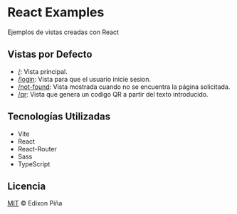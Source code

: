 # React Examples

Ejemplos de vistas creadas con React

## Vistas por Defecto

- [/](https://react-examples-views.netlify.app/): Vista principal.
- [/login](https://react-examples-views.netlify.app/login): Vista para que el usuario inicie sesion.
- [/not-found](https://react-examples-views.netlify.app/not-found): Vista mostrada cuando no se encuentra la página
  solicitada.
- [/qr](https://react-examples-views.netlify.app/qr): Vista que genera un codigo QR a partir del texto introducido.

## Tecnologías Utilizadas

- Vite
- React
- React-Router
- Sass
- TypeScript

## Licencia

[MIT](https://github.com/EdixonAlberto/template-react/blob/main/LICENSE) &copy; Edixon Piña
